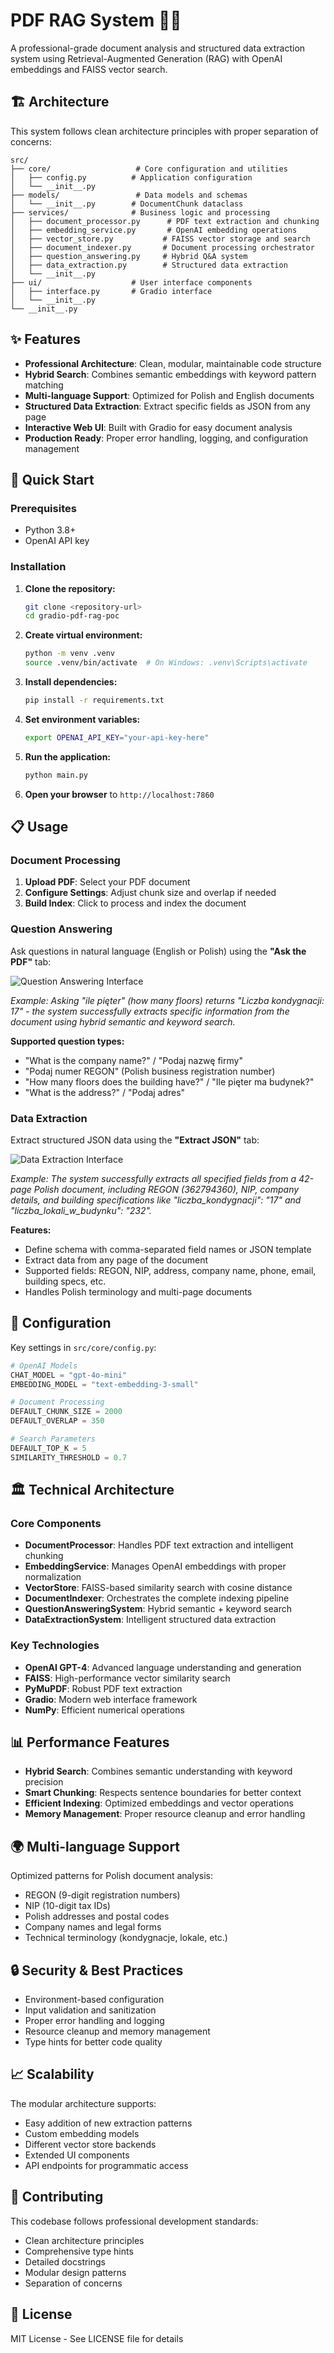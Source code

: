 # PDF RAG System 📄🤖

A professional-grade document analysis and structured data extraction system using Retrieval-Augmented Generation (RAG) with OpenAI embeddings and FAISS vector search.

## 🏗️ Architecture

This system follows clean architecture principles with proper separation of concerns:

```
src/
├── core/                   # Core configuration and utilities
│   ├── config.py          # Application configuration
│   └── __init__.py
├── models/                 # Data models and schemas
│   └── __init__.py        # DocumentChunk dataclass
├── services/              # Business logic and processing
│   ├── document_processor.py      # PDF text extraction and chunking
│   ├── embedding_service.py       # OpenAI embedding operations
│   ├── vector_store.py           # FAISS vector storage and search
│   ├── document_indexer.py       # Document processing orchestrator
│   ├── question_answering.py     # Hybrid Q&A system
│   ├── data_extraction.py        # Structured data extraction
│   └── __init__.py
├── ui/                    # User interface components
│   ├── interface.py       # Gradio interface
│   └── __init__.py
└── __init__.py
```

## ✨ Features

- **Professional Architecture**: Clean, modular, maintainable code structure
- **Hybrid Search**: Combines semantic embeddings with keyword pattern matching
- **Multi-language Support**: Optimized for Polish and English documents
- **Structured Data Extraction**: Extract specific fields as JSON from any page
- **Interactive Web UI**: Built with Gradio for easy document analysis
- **Production Ready**: Proper error handling, logging, and configuration management

## 🚀 Quick Start

### Prerequisites
- Python 3.8+
- OpenAI API key

### Installation

1. **Clone the repository:**
   ```bash
   git clone <repository-url>
   cd gradio-pdf-rag-poc
   ```

2. **Create virtual environment:**
   ```bash
   python -m venv .venv
   source .venv/bin/activate  # On Windows: .venv\Scripts\activate
   ```

3. **Install dependencies:**
   ```bash
   pip install -r requirements.txt
   ```

4. **Set environment variables:**
   ```bash
   export OPENAI_API_KEY="your-api-key-here"
   ```

5. **Run the application:**
   ```bash
   python main.py
   ```

6. **Open your browser** to `http://localhost:7860`

## 📋 Usage

### Document Processing
1. **Upload PDF**: Select your PDF document
2. **Configure Settings**: Adjust chunk size and overlap if needed
3. **Build Index**: Click to process and index the document

### Question Answering
Ask questions in natural language (English or Polish) using the **"Ask the PDF"** tab:

![Question Answering Interface](docs/images/question_answering.png)

*Example: Asking "ile pięter" (how many floors) returns "Liczba kondygnacji: 17" - the system successfully extracts specific information from the document using hybrid semantic and keyword search.*

**Supported question types:**
- "What is the company name?" / "Podaj nazwę firmy"
- "Podaj numer REGON" (Polish business registration number)
- "How many floors does the building have?" / "Ile pięter ma budynek?"
- "What is the address?" / "Podaj adres"

### Data Extraction
Extract structured JSON data using the **"Extract JSON"** tab:

![Data Extraction Interface](docs/images/data_extraction.png)

*Example: The system successfully extracts all specified fields from a 42-page Polish document, including REGON (362794360), NIP, company details, and building specifications like "liczba_kondygnacji": "17" and "liczba_lokali_w_budynku": "232".*

**Features:**
- Define schema with comma-separated field names or JSON template
- Extract data from any page of the document
- Supported fields: REGON, NIP, address, company name, phone, email, building specs, etc.
- Handles Polish terminology and multi-page documents

## 🔧 Configuration

Key settings in `src/core/config.py`:

```python
# OpenAI Models
CHAT_MODEL = "gpt-4o-mini"
EMBEDDING_MODEL = "text-embedding-3-small"

# Document Processing
DEFAULT_CHUNK_SIZE = 2000
DEFAULT_OVERLAP = 350

# Search Parameters
DEFAULT_TOP_K = 5
SIMILARITY_THRESHOLD = 0.7
```

## 🏛️ Technical Architecture

### Core Components

- **DocumentProcessor**: Handles PDF text extraction and intelligent chunking
- **EmbeddingService**: Manages OpenAI embeddings with proper normalization
- **VectorStore**: FAISS-based similarity search with cosine distance
- **DocumentIndexer**: Orchestrates the complete indexing pipeline
- **QuestionAnsweringSystem**: Hybrid semantic + keyword search
- **DataExtractionSystem**: Intelligent structured data extraction

### Key Technologies

- **OpenAI GPT-4**: Advanced language understanding and generation
- **FAISS**: High-performance vector similarity search
- **PyMuPDF**: Robust PDF text extraction
- **Gradio**: Modern web interface framework
- **NumPy**: Efficient numerical operations

## 📊 Performance Features

- **Hybrid Search**: Combines semantic understanding with keyword precision
- **Smart Chunking**: Respects sentence boundaries for better context
- **Efficient Indexing**: Optimized embeddings and vector operations
- **Memory Management**: Proper resource cleanup and error handling

## 🌍 Multi-language Support

Optimized patterns for Polish document analysis:
- REGON (9-digit registration numbers)
- NIP (10-digit tax IDs)
- Polish addresses and postal codes
- Company names and legal forms
- Technical terminology (kondygnacje, lokale, etc.)

## 🔒 Security & Best Practices

- Environment-based configuration
- Input validation and sanitization
- Proper error handling and logging
- Resource cleanup and memory management
- Type hints for better code quality

## 📈 Scalability

The modular architecture supports:
- Easy addition of new extraction patterns
- Custom embedding models
- Different vector store backends
- Extended UI components
- API endpoints for programmatic access

## 🤝 Contributing

This codebase follows professional development standards:
- Clean architecture principles
- Comprehensive type hints
- Detailed docstrings
- Modular design patterns
- Separation of concerns

## 📄 License

MIT License - See LICENSE file for details
